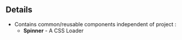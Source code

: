 ## Details

- Contains common/reusable components independent of project :
  - **Spinner** - A CSS Loader

